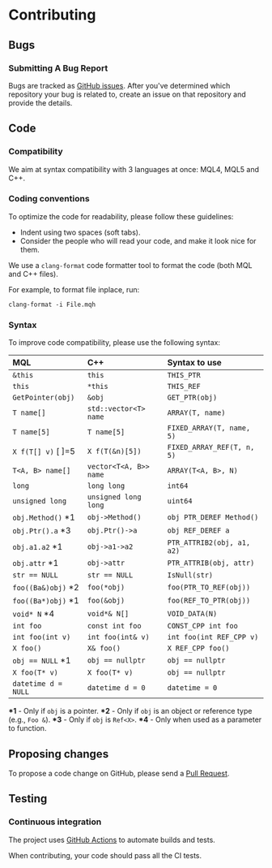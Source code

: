# Contributing

## Bugs

### Submitting A Bug Report

Bugs are tracked as [GitHub issues](https://guides.github.com/features/issues/).
After you've determined which repository your bug is related to,
create an issue on that repository and provide the details.

## Code

### Compatibility

We aim at syntax compatibility with 3 languages at once: MQL4, MQL5 and C++.

### Coding conventions

To optimize the code for readability, please follow these guidelines:

* Indent using two spaces (soft tabs).
* Consider the people who will read your code, and make it look nice for them.

We use a `clang-format` code formatter tool to format the code
(both MQL and C++ files).

For example, to format file inplace, run:

    clang-format -i File.mqh

### Syntax

To improve code compatibility, please use the following syntax:

| MQL                | C++                      | Syntax to use              |
|:-------------------|:-------------------------|:---------------------------|
| `&this`            | `this`                   | `THIS_PTR`                 |
| `this`             | `*this`                  | `THIS_REF`                 |
| `GetPointer(obj)`  | `&obj`                   | `GET_PTR(obj)`             |
| `T name[]`         | `std::vector<T> name`    | `ARRAY(T, name)`           |
| `T name[5]`        | `T name[5]`              | `FIXED_ARRAY(T, name, 5)`  |
| `X f(T[] v)`  [ ]=5| `X f(T(&n)[5])`          | `FIXED_ARRAY_REF(T, n, 5)` |
| `T<A, B> name[]`   | `vector<T<A, B>> name`   | `ARRAY(T<A, B>, N)`        |
| `long`             | `long long`              | `int64`                    |
| `unsigned long`    | `unsigned long long`     | `uint64`                   |
| `obj.Method()`   *1| `obj->Method()`          | `obj PTR_DEREF Method()`   |
| `obj.Ptr().a`    *3| `obj.Ptr()->a`           | `obj REF_DEREF a`          |
| `obj.a1.a2`      *1| `obj->a1->a2`            | `PTR_ATTRIB2(obj, a1, a2)` |
| `obj.attr`       *1| `obj->attr`              | `PTR_ATTRIB(obj, attr)`    |
| `str == NULL`      | `str == NULL`            | `IsNull(str)`              |
| `foo((Ba&)obj)`  *2| `foo(*obj)`              | `foo(PTR_TO_REF(obj))`     |
| `foo((Ba*)obj)`  *1| `foo(&obj)`              | `foo(REF_TO_PTR(obj))`     |
| `void* N`        *4| `void*& N[]`             | `VOID_DATA(N)`             |
| `int foo`          | `const int foo`          | `CONST_CPP int foo`        |
| `int foo(int v)`   | `int foo(int& v)`        | `int foo(int REF_CPP v)`   |
| `X foo()`          | `X& foo()`               | `X REF_CPP foo()`          |
| `obj == NULL`    *1| `obj == nullptr`         | `obj == nullptr`           |
| `X foo(T* v)`      | `X foo(T* v)`            | `obj == nullptr`           |
| `datetime d = NULL`| `datetime d = 0`         | `datetime = 0`             |

**\*1** - Only if `obj` is a pointer.
**\*2** - Only if `obj` is an object or reference type (e.g., `Foo &`).
**\*3** - Only if `obj` is `Ref<X>`.
**\*4** - Only when used as a parameter to function.

## Proposing changes

To propose a code change on GitHub,
please send a [Pull Request](https://support.github.com/features/pull-requests).

## Testing

### Continuous integration

The project uses [GitHub Actions](https://github.com/features/actions)
to automate builds and tests.

When contributing, your code should pass all the CI tests.
